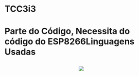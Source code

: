 # TCC3i3

<h1>Parte do Código, Necessita do código do ESP8266</h1:

<h2>Linguagens Usadas<h2>
<p align="center">
  <a href="https://skillicons.dev">
    <img src="https://skillicons.dev/icons?i=cp,react,nodejs" />
  </a>
</p>
